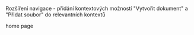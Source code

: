 Rozšíření navigace - přidání kontextových možností "Vytvořit dokument" a "Přidat soubor" do relevantních kontextů

home page